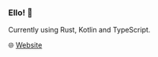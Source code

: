 ### Ello! 👋

Currently using Rust, Kotlin and TypeScript.

:globe_with_meridians: [Website](https://codyq.dev)
